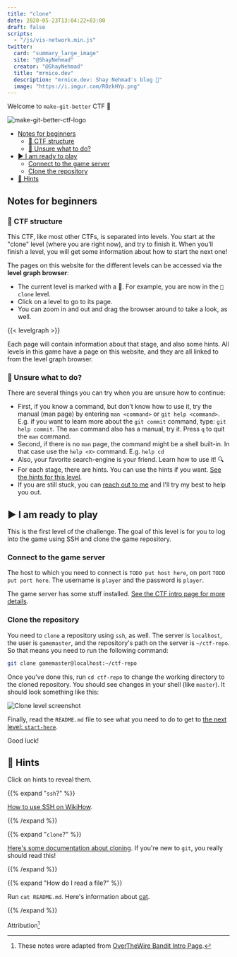 ```yaml
---
title: "clone"
date: 2020-05-23T13:04:22+03:00
draft: false
scripts: 
  - "/js/vis-network.min.js"
twitter:
  card: "summary_large_image"
  site: "@ShayNehmad"
  creator: "@ShayNehmad"
  title: "mrnice.dev"
  description: "mrnice.dev: Shay Nehmad's blog 🧔"
  image: "https://i.imgur.com/ROzkHYp.png"
---
```


Welcome to `make-git-better` CTF 🚩

![make-git-better-ctf-logo](https://i.imgur.com/yc8VW3J.png)

- [Notes for beginners](#notes-for-beginners)
  - [🧱 CTF structure](#ctf-structure)
  - [🤔 Unsure what to do?](#unsure-what-to-do)
- [▶ I am ready to play](#i-am-ready-to-play)
  - [Connect to the game server](#connect-to-the-game-server)
  - [Clone the repository](#clone-the-repository)
- [🧩 Hints](#hints)

## Notes for beginners

### 🧱 CTF structure

This CTF, like most other CTFs, is separated into levels. You start at the "clone" level (where you are right now), and try to finish it. When you'll finish a level, you will get some information about how to start the next one!

The pages on this website for the different levels can be accessed via the **level graph browser**:

- The current level is marked with a 📍. For example, you are now in the `📍 clone` level.
- Click on a level to go to its page.
- You can zoom in and out and drag the browser around to take a look, as well.

{{< levelgraph >}}

Each page will contain information about that stage, and also some hints. All levels in this game have a page on this website, and they are all linked to from the level graph browser.

### 🤔 Unsure what to do?

There are several things you can try when you are unsure how to continue:

- First, if you know a command, but don’t know how to use it, try the manual (man page) by entering `man <command>` or `git help <command>`. E.g. if you want to learn more about the `git commit` command, type: `git help commit`. The `man` command also has a manual, try it. Press `q` to quit the `man` command.
- Second, if there is no `man` page, the command might be a shell built-in. In that case use the `help <X>` command. E.g. `help cd`
- Also, your favorite search-engine is your friend. Learn how to use it! 🔍
- For each stage, there are hints. You can use the hints if you want. [See the hints for this level](#hints).
- If you are still stuck, you can [reach out to me](https://www.mrnice.dev/about/#nc-shay-nehmad-443) and I'll try my best to help you out.

## ▶ I am ready to play

This is the first level of the challenge. The goal of this level is for you to log into the game using SSH and clone the game repository.

### Connect to the game server

The host to which you need to connect is `TODO put host here`, on port `TODO put port here`. The username is `player` and the password is `player`.

The game server has some stuff installed. [See the CTF intro page for more details](../../ctf).

### Clone the repository

You need to `clone` a repository using `ssh`, as well. The server is `localhost`, the user is `gamemaster`, and the repository's path on the server is `~/ctf-repo`. So that means you need to run the following command:

```sh
git clone gamemaster@localhost:~/ctf-repo
```

Once you've done this, run `cd ctf-repo` to change the working directory to the cloned repository. You should see changes in your shell (like `master`). It should look something like this:

![Clone level screenshot](https://i.imgur.com/3fJ51oe.png "Clone level screenshot")

Finally, read the `README.md` file to see what you need to do to get to [the next level: `start-here`](../start-here).

Good luck!

## 🧩 Hints

Click on hints to reveal them.

{{% expand "`ssh`?" %}}

[How to use SSH on WikiHow](https://www.wikihow.com/Use-SSH).

{{% /expand %}}

{{% expand "`clone`?" %}}

[Here's some documentation about cloning](https://git-scm.com/book/en/v2/Git-Basics-Getting-a-Git-Repository). If you're new to `git`, you really should read this!

{{% /expand %}}

{{% expand "How do I read a file?" %}}

Run `cat README.md`. Here's information about [cat](https://man7.org/linux/man-pages/man1/cat.1.html).

{{% /expand %}}

Attribution[^1]

[^1]: These notes were adapted from [OverTheWire Bandit Intro Page](https://overthewire.org/wargames/bandit/).
